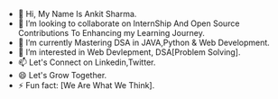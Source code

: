 - 👋 Hi, My Name Is Ankit Sharma.
- 💞️ I’m looking to collaborate on InternShip And Open Source Contributions To Enhancing my Learning Journey.
- 🌱 I’m currently Mastering DSA in JAVA,Python & Web Development.
- 👀 I’m interested in Web Devlepment, DSA[Problem Solving].
- 📫 Let's Connect on Linkedin,Twitter.
- 😄 Let's Grow Together.
- ⚡ Fun fact: [We Are What We Think].

<!---
Ankitzsharma/Ankitzsharma is a ✨ special ✨ repository because its `README.md` (this file) appears on your GitHub profile.
You can click the Preview link to take a look at your changes.
--->
